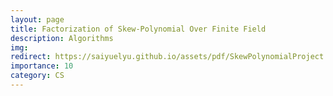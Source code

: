 ```yaml
---
layout: page
title: Factorization of Skew-Polynomial Over Finite Field
description: Algorithms
img:
redirect: https://saiyuelyu.github.io/assets/pdf/SkewPolynomialProject.pdf
importance: 10
category: CS
---
```

